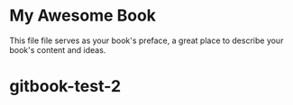 # My Awesome Book

This file file serves as your book's preface, a great place to describe your book's content and ideas.
# gitbook-test-2
